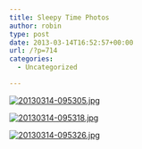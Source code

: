 ```yaml
---
title: Sleepy Time Photos
author: robin
type: post
date: 2013-03-14T16:52:57+00:00
url: /?p=714
categories:
  - Uncategorized

---
```

[<img src="http://robinandmike.com/wp-content/uploads/2013/03/20130314-095305.jpg" alt="20130314-095305.jpg" class="alignnone size-full" />][1]

[<img src="http://robinandmike.com/wp-content/uploads/2013/03/20130314-095318.jpg" alt="20130314-095318.jpg" class="alignnone size-full" />][2]

[<img src="http://robinandmike.com/wp-content/uploads/2013/03/20130314-095326.jpg" alt="20130314-095326.jpg" class="alignnone size-full" />][3]

 [1]: http://robinandmike.com/wp-content/uploads/2013/03/20130314-095305.jpg
 [2]: http://robinandmike.com/wp-content/uploads/2013/03/20130314-095318.jpg
 [3]: http://robinandmike.com/wp-content/uploads/2013/03/20130314-095326.jpg